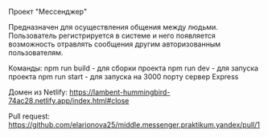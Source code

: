 Проект "Мессенджер"

Предназначен для осуществления общения между людьми. Пользователь регистрируется в системе и него появляется возможность отравлять сообщения другим авторизованным пользователям. 

Команды:
npm run build - для сборки проекта
npm run dev - для запуска проекта
npm run start - для запуска на 3000 порту сервер Express

Домен из Netlify: https://lambent-hummingbird-74ac28.netlify.app/index.html#close

Pull request: https://github.com/elarionova25/middle.messenger.praktikum.yandex/pull/1
